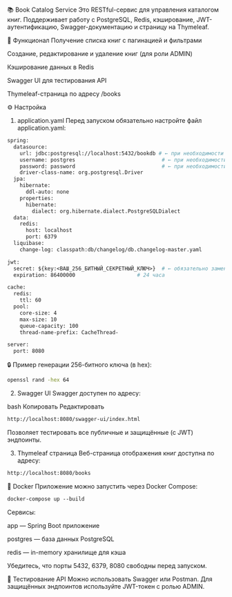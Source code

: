 📚 Book Catalog Service
Это RESTful-сервис для управления каталогом книг. Поддерживает работу с PostgreSQL, Redis, кэширование, JWT-аутентификацию, Swagger-документацию и страницу на Thymeleaf.

🚀 Функционал
Получение списка книг с пагинацией и фильтрами

Создание, редактирование и удаление книг (для роли ADMIN)

Кэширование данных в Redis

Swagger UI для тестирования API

Thymeleaf-страница по адресу /books

⚙️ Настройка
1. application.yaml
   Перед запуском обязательно настройте файл application.yaml:
```dockerfile
spring:
  datasource:
    url: jdbc:postgresql://localhost:5432/bookdb # ← при необходимости изменить
    username: postgres                            # ← при необходимости изменить
    password: password                            # ← при необходимости изменить
    driver-class-name: org.postgresql.Driver
  jpa:
    hibernate:
      ddl-auto: none
    properties:
      hibernate:
        dialect: org.hibernate.dialect.PostgreSQLDialect
  data:
    redis:
      host: localhost
      port: 6379
  liquibase:
    change-log: classpath:db/changelog/db.changelog-master.yaml

jwt:
  secret: ${key:<ВАШ_256_БИТНЫЙ_СЕКРЕТНЫЙ_КЛЮЧ>}  # ← обязательно замените!
  expiration: 86400000                    # 24 часа

cache:
  redis:
    ttl: 60
  pool:
    core-size: 4
    max-size: 10
    queue-capacity: 100
    thread-name-prefix: CacheThread-

server:
  port: 8080
```

🔒 Пример генерации 256-битного ключа (в hex):

```bash
openssl rand -hex 64
```

2. Swagger UI
   Swagger доступен по адресу:

bash
Копировать
Редактировать
```dockerfile
http://localhost:8080/swagger-ui/index.html
```
Позволяет тестировать все публичные и защищённые (с JWT) эндпоинты.

3. Thymeleaf страница
   Веб-страница отображения книг доступна по адресу:
```dockerfile
http://localhost:8080/books
```

🐳 Docker
Приложение можно запустить через Docker Compose:
```dockerfile
docker-compose up --build
```
Сервисы:

app — Spring Boot приложение

postgres — база данных PostgreSQL

redis — in-memory хранилище для кэша

Убедитесь, что порты 5432, 6379, 8080 свободны перед запуском.


🧪 Тестирование API
Можно использовать Swagger или Postman. Для защищённых эндпоинтов используйте JWT-токен с ролью ADMIN.